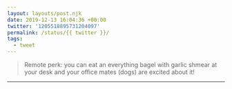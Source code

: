 ```yaml
---
layout: layouts/post.njk
date: 2019-12-13 16:04:36 +00:00
twitter: '1205518895731204097'
permalink: /status/{{ twitter }}/
tags: 
  - tweet
---
```


> Remote perk: you can eat an everything bagel with garlic shmear at your desk and your office mates (dogs) are excited about it!

---
